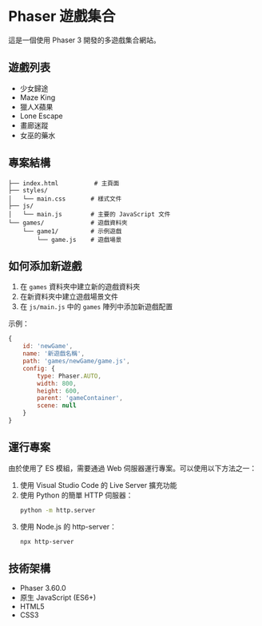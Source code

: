 # Phaser 遊戲集合

這是一個使用 Phaser 3 開發的多遊戲集合網站。

## 遊戲列表

- 少女歸途
- Maze King
- 獵人X蘋果
- Lone Escape
- 畫廊迷蹤
- 女巫的藥水

## 專案結構

```
├── index.html          # 主頁面
├── styles/
│   └── main.css       # 樣式文件
├── js/
│   └── main.js        # 主要的 JavaScript 文件
└── games/             # 遊戲資料夾
    └── game1/         # 示例遊戲
        └── game.js    # 遊戲場景
```

## 如何添加新遊戲

1. 在 `games` 資料夾中建立新的遊戲資料夾
2. 在新資料夾中建立遊戲場景文件
3. 在 `js/main.js` 中的 `games` 陣列中添加新遊戲配置

示例：
```javascript
{
    id: 'newGame',
    name: '新遊戲名稱',
    path: 'games/newGame/game.js',
    config: {
        type: Phaser.AUTO,
        width: 800,
        height: 600,
        parent: 'gameContainer',
        scene: null
    }
}
```

## 運行專案

由於使用了 ES 模組，需要通過 Web 伺服器運行專案。可以使用以下方法之一：

1. 使用 Visual Studio Code 的 Live Server 擴充功能
2. 使用 Python 的簡單 HTTP 伺服器：
   ```bash
   python -m http.server
   ```
3. 使用 Node.js 的 http-server：
   ```bash
   npx http-server
   ```

## 技術架構

- Phaser 3.60.0
- 原生 JavaScript (ES6+)
- HTML5
- CSS3